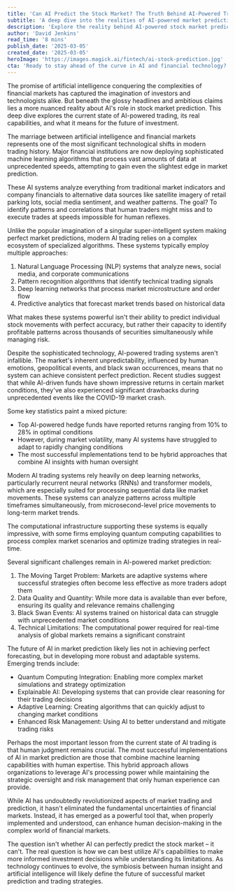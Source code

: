 ```yaml
---
title: 'Can AI Predict the Stock Market? The Truth Behind AI-Powered Trading'
subtitle: 'A deep dive into the realities of AI-powered market prediction and trading'
description: 'Explore the reality behind AI-powered stock market prediction and trading. While artificial intelligence has revolutionized financial markets with sophisticated algorithms and deep learning networks, the technology isn\'t infallible. Discover how successful trading strategies combine AI capabilities with human expertise, and learn about the challenges and future developments in this rapidly evolving field.'
author: 'David Jenkins'
read_time: '8 mins'
publish_date: '2025-03-05'
created_date: '2025-03-05'
heroImage: 'https://images.magick.ai/fintech/ai-stock-prediction.jpg'
cta: 'Ready to stay ahead of the curve in AI and financial technology? Follow us on LinkedIn at MagickAI for exclusive insights and updates on the latest developments in AI-powered trading.'
---
```


The promise of artificial intelligence conquering the complexities of financial markets has captured the imagination of investors and technologists alike. But beneath the glossy headlines and ambitious claims lies a more nuanced reality about AI's role in stock market prediction. This deep dive explores the current state of AI-powered trading, its real capabilities, and what it means for the future of investment.

The marriage between artificial intelligence and financial markets represents one of the most significant technological shifts in modern trading history. Major financial institutions are now deploying sophisticated machine learning algorithms that process vast amounts of data at unprecedented speeds, attempting to gain even the slightest edge in market prediction.

These AI systems analyze everything from traditional market indicators and company financials to alternative data sources like satellite imagery of retail parking lots, social media sentiment, and weather patterns. The goal? To identify patterns and correlations that human traders might miss and to execute trades at speeds impossible for human reflexes.

Unlike the popular imagination of a singular super-intelligent system making perfect market predictions, modern AI trading relies on a complex ecosystem of specialized algorithms. These systems typically employ multiple approaches:

1. Natural Language Processing (NLP) systems that analyze news, social media, and corporate communications
2. Pattern recognition algorithms that identify technical trading signals
3. Deep learning networks that process market microstructure and order flow
4. Predictive analytics that forecast market trends based on historical data

What makes these systems powerful isn't their ability to predict individual stock movements with perfect accuracy, but rather their capacity to identify profitable patterns across thousands of securities simultaneously while managing risk.

Despite the sophisticated technology, AI-powered trading systems aren't infallible. The market's inherent unpredictability, influenced by human emotions, geopolitical events, and black swan occurrences, means that no system can achieve consistent perfect prediction. Recent studies suggest that while AI-driven funds have shown impressive returns in certain market conditions, they've also experienced significant drawbacks during unprecedented events like the COVID-19 market crash.

Some key statistics paint a mixed picture:
- Top AI-powered hedge funds have reported returns ranging from 10% to 28% in optimal conditions
- However, during market volatility, many AI systems have struggled to adapt to rapidly changing conditions
- The most successful implementations tend to be hybrid approaches that combine AI insights with human oversight

Modern AI trading systems rely heavily on deep learning networks, particularly recurrent neural networks (RNNs) and transformer models, which are especially suited for processing sequential data like market movements. These systems can analyze patterns across multiple timeframes simultaneously, from microsecond-level price movements to long-term market trends.

The computational infrastructure supporting these systems is equally impressive, with some firms employing quantum computing capabilities to process complex market scenarios and optimize trading strategies in real-time.

Several significant challenges remain in AI-powered market prediction:

1. The Moving Target Problem: Markets are adaptive systems where successful strategies often become less effective as more traders adopt them
2. Data Quality and Quantity: While more data is available than ever before, ensuring its quality and relevance remains challenging
3. Black Swan Events: AI systems trained on historical data can struggle with unprecedented market conditions
4. Technical Limitations: The computational power required for real-time analysis of global markets remains a significant constraint

The future of AI in market prediction likely lies not in achieving perfect forecasting, but in developing more robust and adaptable systems. Emerging trends include:

- Quantum Computing Integration: Enabling more complex market simulations and strategy optimization
- Explainable AI: Developing systems that can provide clear reasoning for their trading decisions
- Adaptive Learning: Creating algorithms that can quickly adjust to changing market conditions
- Enhanced Risk Management: Using AI to better understand and mitigate trading risks

Perhaps the most important lesson from the current state of AI trading is that human judgment remains crucial. The most successful implementations of AI in market prediction are those that combine machine learning capabilities with human expertise. This hybrid approach allows organizations to leverage AI's processing power while maintaining the strategic oversight and risk management that only human experience can provide.

While AI has undoubtedly revolutionized aspects of market trading and prediction, it hasn't eliminated the fundamental uncertainties of financial markets. Instead, it has emerged as a powerful tool that, when properly implemented and understood, can enhance human decision-making in the complex world of financial markets.

The question isn't whether AI can perfectly predict the stock market – it can't. The real question is how we can best utilize AI's capabilities to make more informed investment decisions while understanding its limitations. As technology continues to evolve, the symbiosis between human insight and artificial intelligence will likely define the future of successful market prediction and trading strategies.